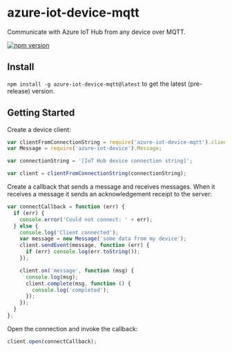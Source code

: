 # azure-iot-device-mqtt
Communicate with Azure IoT Hub from any device over MQTT.

[![npm version](https://badge.fury.io/js/azure-iot-device-mqtt.svg)](https://badge.fury.io/js/azure-iot-device-mqtt)

## Install

`npm install -g azure-iot-device-mqtt@latest` to get the latest (pre-release) version.

## Getting Started

Create a device client:

```js
var clientFromConnectionString = require('azure-iot-device-mqtt').clientFromConnectionString;
var Message = require('azure-iot-device').Message;

var connectionString = '[IoT Hub device connection string]';

var client = clientFromConnectionString(connectionString);
```

Create a callback that sends a message and receives messages. When it receives a message it sends an acknowledgement receipt to the server:

```js
var connectCallback = function (err) {
  if (err) {
    console.error('Could not connect: ' + err);
  } else {
    console.log('Client connected');
    var message = new Message('some data from my device');
    client.sendEvent(message, function (err) {
      if (err) console.log(err.toString());
    });

    client.on('message', function (msg) { 
      console.log(msg); 
      client.complete(msg, function () {
        console.log('completed');
      });
    }); 
  }
};
```

Open the connection and invoke the callback:

```js
client.open(connectCallback);
```
